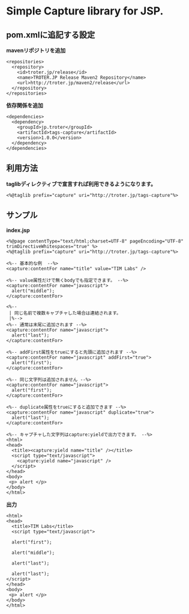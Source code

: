 Simple Capture library for JSP.
===============================

pom.xmlに追記する設定
---------------------

**mavenリポジトリを追加**

    <repositories>
      <repository>
        <id>troter.jp/release</id>
        <name>TROTER.JP Release Maven2 Repository</name>
        <url>http://troter.jp/maven2/release</url>
      </repository>
    </repositories>

**依存関係を追加**

    <dependencies>
      <dependency>
        <groupId>jp.troter</groupId>
        <artifactId>tags-capture</artifactId>
        <version>1.0.0</version>
      </dependency>
    </dependencies>

利用方法
--------

**taglibディレクティブで宣言すれば利用できるようになります。**

    <%@taglib prefix="capture" uri="http://troter.jp/tags-capture"%>

サンプル
--------

**index.jsp**

    <%@page contentType="text/html;charset=UTF-8" pageEncoding="UTF-8" trimDirectiveWhitespaces="true" %>
    <%@taglib prefix="capture" uri="http://troter.jp/tags-capture"%>
    
    <%-- 基本的な例  --%>
    <capture:contentFor name="title" value="TIM Labs" />
    
    <%-- value属性だけで無くbodyでも指定できます。 --%>
    <capture:contentFor name="javascript">
      alert("middle");
    </capture:contentFor>
    
    <%--
     | 同じ名前で複数キャプチャした場合は連結されます。
     |%-->
    <%-- 通常は末尾に追加されます --%>
    <capture:contentFor name="javascript">
      alert("last");
    </capture:contentFor>
    
    <%-- addFirst属性をtrueにすると先頭に追加されます --%>
    <capture:contentFor name="javascript" addFirst="true">
      alert("first");
    </capture:contentFor>
    
    <%-- 同じ文字列は追加されません --%>
    <capture:contentFor name="javascript">
      alert("first");
    </capture:contentFor>
    
    <%-- duplicate属性をtrueにすると追加できます --%>
    <capture:contentFor name="javascript" duplicate="true">
      alert("last");
    </capture:contentFor>
    
    <%-- キャプチャした文字列はcapture:yieldで出力できます。 --%>
    <html>
    <head>
      <title><capture:yield name="title" /></title>
      <script type="text/javascript">
        <capture:yield name="javascript" />
      </script>
    </head>
    <body>
     <p> alert </p>
    </body>
    </html>

**出力**

    <html>
    <head>
      <title>TIM Labs</title>
      <script type="text/javascript">
    
      alert("first");
    
      alert("middle");
    
      alert("last");
    
      alert("last");
    </script>
    </head>
    <body>
     <p> alert </p>
    </body>
    </html>
